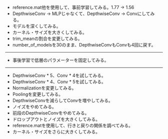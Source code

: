 * reference.mat他を使用して、事前学習してみる。1.77 -> 1.56
* DepthwiseConv -> MLPじゃなくて、DepthwiseConv -> Convにしてみる。
* モデルを深くしてみる。
* カーネル・サイズを大きくしてみる。
* trim_meanの割合を変更してみる。
* number_of_modelsを30のまま、DepthwiseConvもConvも4回に戻す。

----

* 事後学習で低層のパラメーターを固定してみる。

----

* DepthwiseConv * 5、Conv * 4を試してみる。
* DepthwiseConv * 4、Conv * 5を試してみる。
* Normalizationを変更してみる。
* Poolingを変更してみる。
* DepthwiseConvを減らしてConvを増やしてみる。
* ノイズをやめてみる。
* 前段のDepthwiseConvをやめてみる。
* ドロップアウトとノイズを大きくしてみる。
* reference.matを使用して、行きと戻りの関係を調べてみる。
* カーネル・サイズをさらに大きくしてみる。
